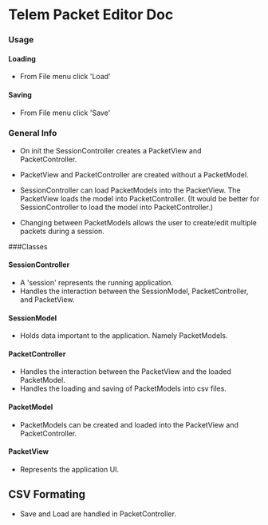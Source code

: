 # Telem Packet Editor Doc


### Usage
#### Loading
- From File menu click 'Load'
#### Saving
- From File menu click 'Save'



### General Info
- On init the SessionController creates a PacketView and PacketController.
- PacketView and PacketController are created without a PacketModel. 

- SessionController can load PacketModels into the PacketView. The PacketView loads the model into PacketController.
(It would be better for SessionController to load the model into PacketController.)

- Changing between PacketModels allows the user to create/edit multiple packets during a session.

###Classes

#### SessionController
- A 'session' represents the running application. 
- Handles the interaction between the SessionModel, PacketController, and PacketView.

#### SessionModel
- Holds data important to the application. Namely PacketModels.

#### PacketController
-  Handles the interaction between the PacketView and the loaded PacketModel. 
-  Handles the loading and saving of PacketModels into csv files. 

#### PacketModel
- PacketModels can be created and loaded into the PacketView and PacketController.

#### PacketView
- Represents the application UI.


## CSV Formating
- Save and Load are handled in PacketController.


